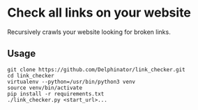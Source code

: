 # Check all links on your website

Recursively crawls your website looking for broken links.

## Usage

```
git clone https://github.com/Delphinator/link_checker.git
cd link_checker
virtualenv --python=/usr/bin/python3 venv
source venv/bin/activate
pip install -r requirements.txt
./link_checker.py <start_url>...
```
